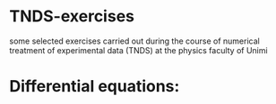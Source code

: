 # TNDS-exercises
some selected exercises carried out during the course of numerical treatment of experimental data (TNDS) at the physics faculty of Unimi


# Differential equations:
